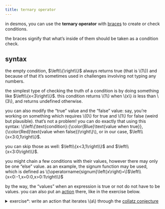 ```yaml
---
title: ternary operator
---
```


in desmos, you can use the **ternary operator** with [braces](brace) to create or check conditions.

the braces signify that what’s inside of them should be taken as a condition check.

## syntax

the empty condition, $\left\\{\right\\}$ always returns true (that is \\(1\\)) and because of that it’s sometimes used in challenges involving not typing any numbers.

the simplest type of checking the truth of a condition is by doing something like $\left\\{x<3\right\\}$. this condition returns \\(1\\) when \\(x\\) *is* less than \\(3\\), and returns undefined otherwise.

you can also modify the “true” value and the “false” value: say, you’re working on something which requires \\(0\\) for true and \\(1\\) for false (weird but plausible). that’s not a problem! you can do exactly that using this syntax: \\(\left\\{\text{condition}:{\color{Blue}\text{value when true}},{\color{Red}\text{value when false}}\right\\}\\), or in our case, $\left\\{x<3:0,1\right\\}$.

you can skip those as well: $\left\\{x<3,1\right\\}$ and $\left\\{x<3:0\right\\}$.

you might chain a few conditions with their values, however there may only be one “else” value. as an example, the signum function may be used, which is defined as \\(\operatorname{signum}\left(x\right)=\\)$\left\\{x<0:-1,x=0:0,x>0:1\right\\}$

by the way, the “values” when an expression is true or not do not have to be values. you can also put an [action](actions) there, like in the exercise below.

<details>
  <summary>exercise*: write an action that iterates \(a\) through the <a href="https://en.wikipedia.org/wiki/Collatz_conjecture">collatz conjecture</a></summary>
  answer:
  $$\left\{\operatorname{mod}\left(a,2\right)=0:a\to\frac{a}{2},\operatorname{mod}\left(a,2\right)=1:a\to3a+1\right\}$$
</details>
